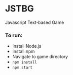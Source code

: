# JSTBG
Javascript Text-based Game

### To run:
- Install Node.js
- Install npm
- Navigate to game directory
- `npm install`
- `npm start`
